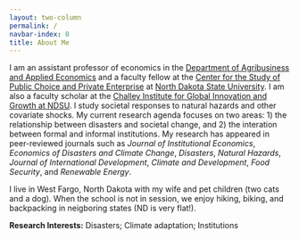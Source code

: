 ```yaml
---
layout: two-column
permalink: /
navbar-index: 0
title: About Me
---
```


I am an assistant professor of economics in the [Department of Agribusiness and Applied Economics][5] and a faculty fellow at the [Center for the Study of Public Choice and Private Enterprise][6] at [North Dakota State University][4]. I am also a faculty scholar at the [Challey Institute for Global Innovation and Growth at NDSU][7]. I study societal responses to natural hazards and other covariate shocks. My current research agenda focuses on two areas: 1) the relationship between disasters and societal change, and 2) the interation between formal and informal institutions. My research has appeared in peer-reviewed journals such as *Journal of Institutional Economics*, *Economics of Disasters and Climate Change*, *Disasters*, *Natural Hazards*, *Journal of International Development*, *Climate and Development*, *Food Security*, and *Renewable Energy*. 

I live in West Fargo, North Dakota with my wife and pet children (two cats and a dog). When the school is not in session, we enjoy hiking, biking, and backpacking in neigboring states (ND is very flat!).

**Research Interests:**
Disasters; Climate adaptation; Institutions

[1]: https://brynathyn.edu/
[2]: http://econ.unm.edu
[4]: https://www.ndsu.edu/
[5]: https://www.ag.ndsu.edu/agecon
[6]: https://www.ndsu.edu/centers/pcpe/
[7]: https://www.ndsu.edu/challeyinstitute/
